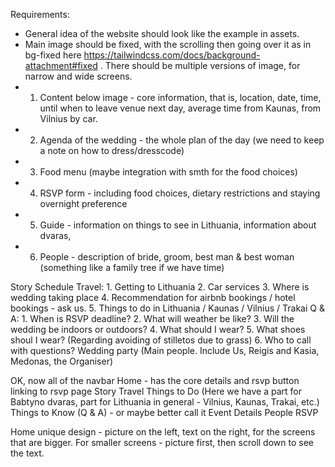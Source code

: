 Requirements:

* General idea of the website should look like the example in assets.
* Main image should be fixed, with the scrolling then going over it as in bg-fixed here https://tailwindcss.com/docs/background-attachment#fixed . There should be multiple versions of image, for narrow and wide screens.
* 1. Content below image - core information, that is, location, date, time, until when to leave venue next day, average time from Kaunas, from Vilnius by car.
* 2. Agenda of the wedding - the whole plan of the day (we need to keep a note on how to dress/dresscode)
* 3. Food menu (maybe integration with smth for the food choices)
* 4. RSVP form - including food choices, dietary restrictions and staying overnight preference
* 5. Guide - information on things to see in Lithuania, information about dvaras, 
* 6. People - description of bride, groom, best man & best woman (something like a family tree if we have time)


Story
Schedule
Travel:
    1. Getting to Lithuania
    2. Car services
    3. Where is wedding taking place
    4. Recommendation for airbnb bookings / hotel bookings - ask us.
    5. Things to do in Lithuania / Kaunas / Vilnius / Trakai
Q & A:
    1. When is RSVP deadline?
    2. What will weather be like?
    3. Will the wedding be indoors or outdoors?
    4. What should I wear?
    5. What shoes shoul I wear? (Regarding avoiding of stilletos due to grass)
    6. Who to call with questions?
Wedding party (Main people. Include Us, Reigis and Kasia, Medonas, the Organiser)

OK, now all of the navbar
Home - has the core details and rsvp button linking to rsvp page
Story
Travel
Things to Do (Here we have a part for Babtyno dvaras, part for Lithuania in general - Vilnius, Kaunas, Trakai, etc.)
Things to Know (Q & A) - or maybe better call it Event Details
People
RSVP

Home unique design - picture on the left, text on the right, for the screens that are bigger. For smaller screens - picture first, then scroll down to see the text.
